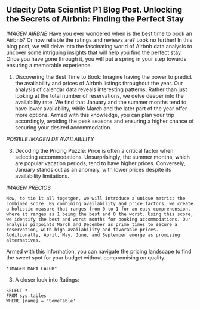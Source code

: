 ## Udacity Data Scientist P1 Blog Post. Unlocking the Secrets of Airbnb: Finding the Perfect Stay

*IMAGEN AIRBNB*
Have you ever wondered when is the best time to book an Airbnb? Or how reliable the ratings and reviews are? Look no further! In this blog post, we will delve into the fascinating world of Airbnb data analysis to uncover some intriguing insights that will help you find the perfect stay. Once you have gone through it, you will put a spring in your step towards ensuring a memorable experience.

1.	Discovering the Best Time to Book:
   Imagine having the power to predict the availability and prices of Airbnb listings throughout the year. Our analysis of calendar data reveals interesting patterns. Rather than just looking at the total number of reservations, we delve deeper into the availability rate. We find that January and the summer months tend to have lower availability, while March and the later part of the year offer more options. Armed with this knowledge, you can plan your trip accordingly, avoiding the peak seasons and ensuring a higher chance of securing your desired accommodation.

 *POSIBLE IMAGEN DE AVAILABILITY*

3.	Decoding the Pricing Puzzle:
    Price is often a critical factor when selecting accommodations. Unsurprisingly, the summer months, which are popular vacation periods, tend to have higher prices. Conversely, January stands out as an anomaly, with lower prices despite its availability limitations.

   *IMAGEN PRECIOS*

    Now, to tie it all togetger, we will introduce a unique metric: the combined score. By combining availability and price factors, we create a holistic measure that ranges from 0 to 1 for an easy comprehension, where it ranges as 1 being the best and 0 the worst. Using this score, we identify the best and worst months for booking accommodations. Our analysis pinpoints March and December as prime times to secure a reservation, with high availability and favorable prices. Additionally, April, May, June, and September emerge as promising alternatives.
Armed with this information, you can navigate the pricing landscape to find the sweet spot for your budget without compromising on quality.

    *IMAGEN MAPA CALOR*

3. A closer look into Ratings:








 ```tsql
 SELECT *
 FROM sys.tables
 WHERE [name] = 'SomeTable'
 ```
